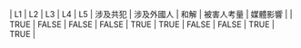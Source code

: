 | L1 | L2 | L3 | L4 | L5 | 涉及共犯 | 涉及外國人 | 和解 | 被害人考量 | 媒體影響 |
| TRUE | FALSE | FALSE | FALSE | TRUE | TRUE | FALSE | FALSE | TRUE | TRUE |